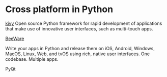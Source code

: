 # Cross platform in Python

[kivy](https://kivy.org)
Open source Python framework for rapid development of applications that make use of innovative user interfaces, such as multi-touch apps.

[BeeWare](https://pybee.org/)  

Write your apps in Python and release them on iOS, Android, Windows, MacOS, Linux, Web, and tvOS using rich, native user interfaces. One codebase. Multiple apps.

PyQt